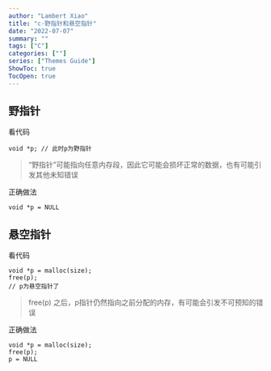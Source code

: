```yaml
---
author: "Lambert Xiao"
title: "c-野指针和悬空指针"
date: "2022-07-07"
summary: ""
tags: ["C"]
categories: [""]
series: ["Themes Guide"]
ShowToc: true
TocOpen: true
---
```


## 野指针

看代码

```
void *p; // 此时p为野指针
```

> “野指针”可能指向任意内存段，因此它可能会损坏正常的数据，也有可能引发其他未知错误

正确做法

```
void *p = NULL
```

## 悬空指针

看代码

```
void *p = malloc(size);
free(p);
// p为悬空指针了
```

> free(p) 之后，p指针仍然指向之前分配的内存，有可能会引发不可预知的错误

正确做法

```
void *p = malloc(size);
free(p);
p = NULL
```